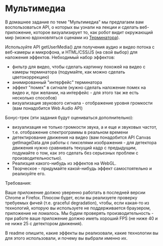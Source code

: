 # Мультимедиа

В домашнее задание по теме "Мультимедиа" мы предлагаем вам воспользоваться API, о которых вы узнали на лекции и сделать веб-приложение, которое визуализирует то, как робот видит окружающий мир (можно вдохновляться сценами из [Терминатора](https://www.youtube.com/watch?v=CZlEiD6Nmnc)).

Используйте API getUserMedia() для получения аудио и видео потока с веб-камеры и микрофона, и HTML/CSS/JS (на свой выбор) для наложения эффектов.
Небходимый набор эффектов:
* фильтр для видео, чтобы сделать картинку похожей на видео с камеры терминатора (подумайте, как можно сделать цветокоррекцию)
* анимированный "интерфейс" терминатора
* эффект "помех" в сигнале (нужно сделать наложение помех на видео и, при желании, на интерфейс - для этого так же есть несколько способов)
* визуализация звукового сигнала - отображение уровня громкости (вам понадобится Web Audio API)

Бонус-трек (эти задания будут оцениваться дополнительно):
* визуализация не только громкости звука, а и еще и звуковых частот, т.е. отображение спектрограммы в реальном времени
* детектирование движения на видео (вам понадобится API Canvas getImageData для работы с пикселями изображения - для детектора движения нужно сравнивать текущий кадр с предыдущим, подумайте о том, как это сделать без серьезных проблем с производительностью).
* Реализция какого-нибудь из эффектов на WebGL.
* Творческое - придумайте какой-нибудь эффект самостоятельно и реализуйте его.

Требования:

Ваше приложение должно уверенно работать в последней версии Chrome и Firefox. 
Плюсом будет, если вы реализуете проверку требуемых фичей (т.е. graceful degradation), чтобы, если какая-то из технологий, которую вы используете не поддерживается браузером, приложение не ломалось.
Мы будем проверять производительность - при работе ваше приложение должно иметь хороший FPS (не ниже 40 и не ниже 25 с детектором движения).

В readme опишите, какие эффекты вы реализовали, какие технологии вы для этого использовали, и почему вы выбрали именно их.